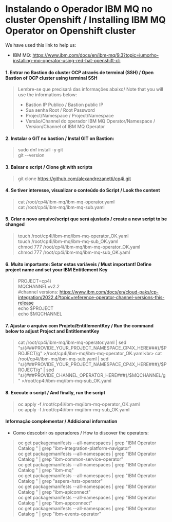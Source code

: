 # Instalando o Operador IBM MQ no cluster Openshift / Installing IBM MQ Operator on Openshift cluster

We have used this link to help us: 
- IBM MQ: https://www.ibm.com/docs/en/ibm-mq/9.3?topic=iumorho-installing-mq-operator-using-red-hat-openshift-cli

#### 1. Entrar no Bastion do cluster OCP através de terminal (SSH) / Open Bastion of OCP cluster using terminal SSH
> Lembre-se que precisará das informações abaixo/ Note that you will use the informations below:<br>
> - Bastion IP Publico / Bastion public IP<br>
> - Sua senha Root / Root Password<br>
> - Project/Namespace / Project/Namespace<br>
> - Versão/Channel do operador IBM MQ Operator/Namespace / Version/Channel of IBM MQ Operator

#### 2. Instalar o GIT no bastion / Instal GIT on Bastion:
> sudo dnf install -y git<br>
> git --version

#### 3. Baixar o script / Clone git with scripts
> git clone https://github.com/alexandrezanetti/cp4i.git

#### 4. Se tiver interesse, visualizar o conteúdo do Script / Look the content
> cat /root/cp4i/ibm-mq/ibm-mq-operator.yaml<br>
> cat /root/cp4i/ibm-mq/ibm-mq-sub.yaml

#### 5. Criar o novo arquivo/script que será ajustado / create a new script to be changed
> touch /root/cp4i/ibm-mq/ibm-mq-operator_OK.yaml<br>
> touch /root/cp4i/ibm-mq/ibm-mq-sub_OK.yaml<br>
> chmod 777 /root/cp4i/ibm-mq/ibm-mq-operator_OK.yaml<br>
> chmod 777 /root/cp4i/ibm-mq/ibm-mq-sub_OK.yaml

#### 6. Muito importante: Setar estas variáveis / Must important! Define project name and set your IBM Entitlement Key
> PROJECT=cp4i<br>
> MQCHANNEL=v2.2<br>
> #channel versions: https://www.ibm.com/docs/en/cloud-paks/cp-integration/2022.4?topic=reference-operator-channel-versions-this-release<br>
> echo $PROJECT<br>
> echo $MQCHANNEL

#### 7. Ajustar o arquivo com Projeto/EntitlementKey / Run the command below to adjust Project and EntitlementKey
> cat /root/cp4i/ibm-mq/ibm-mq-operator.yaml | sed "s/{###PROVIDE_YOUR_PROJECT_NAMESPACE_CP4X_HERE###}/$PROJECT/g" >/root/cp4i/ibm-mq/ibm-mq-operator_OK.yaml<br>
> cat /root/cp4i/ibm-mq/ibm-mq-sub.yaml | sed "s/{###PROVIDE_YOUR_PROJECT_NAMESPACE_CP4X_HERE###}/$PROJECT/g" | sed "s/{###PROVIDE_CHANNEL_OPERATOR_HERE###}/$MQCHANNEL/g" >/root/cp4i/ibm-mq/ibm-mq-sub_OK.yaml

#### 8. Execute o script / And finally, run the script
> oc apply -f /root/cp4i/ibm-mq/ibm-mq-operator_OK.yaml<br>
> oc apply -f /root/cp4i/ibm-mq/ibm-mq-sub_OK.yaml

#### Informação complementar / Addicional information
- Como descobrir os operadores / How to discover the operators:
> oc get packagemanifests --all-namespaces | grep "IBM Operator Catalog " | grep "ibm-integration-platform-navigator"<br>
> oc get packagemanifests --all-namespaces | grep "IBM Operator Catalog " | grep "ibm-common-service-operator"<br>
> oc get packagemanifests --all-namespaces | grep "IBM Operator Catalog " | grep "ibm-mq"<br>
> oc get packagemanifests --all-namespaces | grep "IBM Operator Catalog " | grep "aspera-hsts-operator"<br>
> oc get packagemanifests --all-namespaces | grep "IBM Operator Catalog " | grep "ibm-apiconnect"<br>
> oc get packagemanifests --all-namespaces | grep "IBM Operator Catalog " | grep "ibm-appconnect"<br>
> oc get packagemanifests --all-namespaces | grep "IBM Operator Catalog " | grep "ibm-events-operator"
